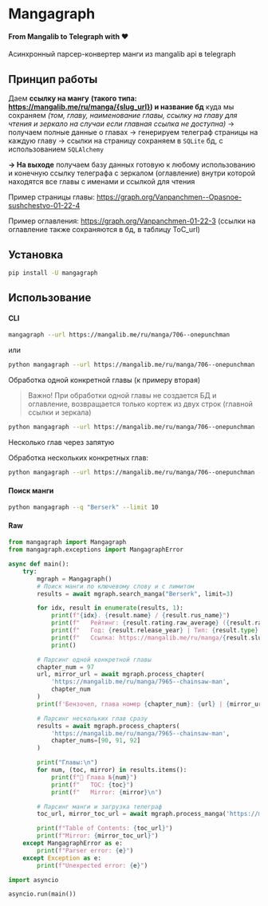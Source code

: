 # Mangagraph

#### From Mangalib to Telegraph with ❤️

Асинхронный парсер-конвертер манги из mangalib api в telegraph

## Принцип работы

Даем **ссылку на мангу**
**(такого типа: https://mangalib.me/ru/manga/{slug_url}) и название бд**
куда мы сохраняем _(том, главу, наименование главы, ссылку на главу для чтения и зеркало на случаи_
_если главная ссылка не доступна)_ -> получаем полные данные о главах -> генерируем телеграф страницы
на каждую главу -> ссылки на страницу сохраняем в `SQLite` бд, с использованием `SQLAlchemy`

**-> На выходе**
получаем базу данных готовую к любому использованию и конечную ссылку телеграфа с зеркалом (оглавление) внутри
которой находятся все главы с именами и ссылкой для чтения

Пример страницы главы: https://graph.org/Vanpanchmen--Opasnoe-sushchestvo-01-22-4

Пример оглавления: https://graph.org/Vanpanchmen-01-22-3 (ссылки на оглавление также сохраняются в бд, в таблицу ToC_url)

## Установка

```bash
pip install -U mangagraph
```

## Использование

#### CLI

```bash
mangagraph --url https://mangalib.me/ru/manga/706--onepunchman
```

или

```bash
python mangagraph --url https://mangalib.me/ru/manga/706--onepunchman
```

Обработка одной конкретной главы (к примеру вторая)

> Важно! При обработки одной главы не создается БД и оглавление, возвращается только кортеж из двух строк (главной ссылки и зеркала)

```bash
python mangagraph --url https://mangalib.me/ru/manga/706--onepunchman --c 2
```

Несколько глав через запятую

Обработка нескольких конкретных глав:

```bash
python mangagraph --url https://mangalib.me/ru/manga/706--onepunchman --c "1,2,5,10"
```

#### Поиск манги

```bash
python mangagraph --q "Berserk" --limit 10
```

#### Raw

```py
from mangagraph import Mangagraph
from mangagraph.exceptions import MangagraphError

async def main():
    try:
        mgraph = Mangagraph()
        # Поиск манги по ключевому слову и с лимитом
        results = await mgraph.search_manga("Berserk", limit=3)

        for idx, result in enumerate(results, 1):
            print(f"{idx}. {result.name} / {result.rus_name}")
            print(f"   Рейтинг: {result.rating.raw_average} ({result.rating.raw_votes} отзывов)")
            print(f"   Год: {result.release_year} | Тип: {result.type} | Статус: {result.status}")
            print(f"   Ссылка: https://mangalib.me/ru/manga/{result.slug_url}")
            print()

        # Парсинг одной конкретной главы
        chapter_num = 97
        url, mirror_url = await mgraph.process_chapter(
            'https://mangalib.me/ru/manga/7965--chainsaw-man',
            chapter_num
        )
        print(f'Бензочел, глава номер {chapter_num}: {url} | {mirror_url}')

        # Парсинг нескольких глав сразу
        results = await mgraph.process_chapters(
            'https://mangalib.me/ru/manga/7965--chainsaw-man',
            chapter_nums=[90, 91, 92]
        )

        print("Главы:\n")
        for num, (toc, mirror) in results.items():
            print(f"📖 Глава №{num}")
            print(f"   TOC: {toc}")
            print(f"   Mirror: {mirror}\n")

        # Парсинг манги и загрузка телеграф
        toc_url, mirror_toc_url = await mgraph.process_manga('https://mangalib.me/ru/manga/706--onepunchman')

        print(f"Table of Contents: {toc_url}")
        print(f"Mirror: {mirror_toc_url}")
    except MangagraphError as e:
        print(f"Parser error: {e}")
    except Exception as e:
        print(f"Unexpected error: {e}")

import asyncio

asyncio.run(main())
```
